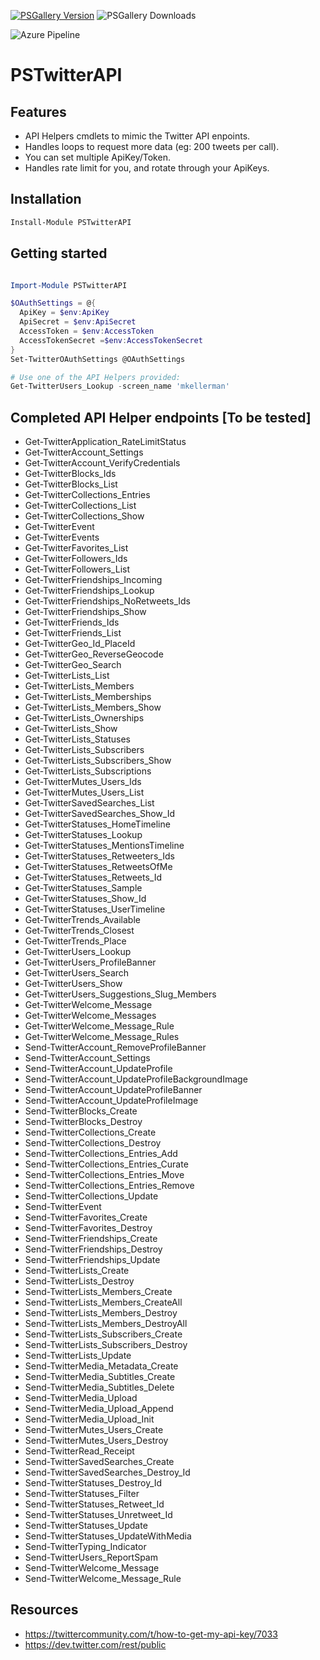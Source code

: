 [![PSGallery Version](https://img.shields.io/powershellgallery/v/PSTwitterAPI.svg?style=for-the-badge&label=PowerShell%20Gallery)](https://www.powershellgallery.com/packages/PSTwitterAPI/)
![PSGallery Downloads](https://img.shields.io/powershellgallery/dt/PSTwitterAPI.svg?style=for-the-badge&label=Downloads)

![Azure Pipeline](https://img.shields.io/azure-devops/build/mkellerman/PSTwitterAPI/7.svg?style=for-the-badge&label=Azure%20Pipeline)

# PSTwitterAPI

## Features

- API Helpers cmdlets to mimic the Twitter API enpoints.
- Handles loops to request more data (eg: 200 tweets per call).
- You can set multiple ApiKey/Token.
- Handles rate limit for you, and rotate through your ApiKeys.

## Installation

```powershell
Install-Module PSTwitterAPI
```

## Getting started

```powershell

Import-Module PSTwitterAPI

$OAuthSettings = @{
  ApiKey = $env:ApiKey
  ApiSecret = $env:ApiSecret
  AccessToken = $env:AccessToken
  AccessTokenSecret =$env:AccessTokenSecret
}
Set-TwitterOAuthSettings @OAuthSettings

# Use one of the API Helpers provided:
Get-TwitterUsers_Lookup -screen_name 'mkellerman'

```

## Completed API Helper endpoints [To be tested]
- Get-TwitterApplication_RateLimitStatus
- Get-TwitterAccount_Settings
- Get-TwitterAccount_VerifyCredentials
- Get-TwitterBlocks_Ids
- Get-TwitterBlocks_List
- Get-TwitterCollections_Entries
- Get-TwitterCollections_List
- Get-TwitterCollections_Show
- Get-TwitterEvent
- Get-TwitterEvents
- Get-TwitterFavorites_List
- Get-TwitterFollowers_Ids
- Get-TwitterFollowers_List
- Get-TwitterFriendships_Incoming
- Get-TwitterFriendships_Lookup
- Get-TwitterFriendships_NoRetweets_Ids
- Get-TwitterFriendships_Show
- Get-TwitterFriends_Ids
- Get-TwitterFriends_List
- Get-TwitterGeo_Id_PlaceId
- Get-TwitterGeo_ReverseGeocode
- Get-TwitterGeo_Search
- Get-TwitterLists_List
- Get-TwitterLists_Members
- Get-TwitterLists_Memberships
- Get-TwitterLists_Members_Show
- Get-TwitterLists_Ownerships
- Get-TwitterLists_Show
- Get-TwitterLists_Statuses
- Get-TwitterLists_Subscribers
- Get-TwitterLists_Subscribers_Show
- Get-TwitterLists_Subscriptions
- Get-TwitterMutes_Users_Ids
- Get-TwitterMutes_Users_List
- Get-TwitterSavedSearches_List
- Get-TwitterSavedSearches_Show_Id
- Get-TwitterStatuses_HomeTimeline
- Get-TwitterStatuses_Lookup
- Get-TwitterStatuses_MentionsTimeline
- Get-TwitterStatuses_Retweeters_Ids
- Get-TwitterStatuses_RetweetsOfMe
- Get-TwitterStatuses_Retweets_Id
- Get-TwitterStatuses_Sample
- Get-TwitterStatuses_Show_Id
- Get-TwitterStatuses_UserTimeline
- Get-TwitterTrends_Available
- Get-TwitterTrends_Closest
- Get-TwitterTrends_Place
- Get-TwitterUsers_Lookup
- Get-TwitterUsers_ProfileBanner
- Get-TwitterUsers_Search
- Get-TwitterUsers_Show
- Get-TwitterUsers_Suggestions_Slug_Members
- Get-TwitterWelcome_Message
- Get-TwitterWelcome_Messages
- Get-TwitterWelcome_Message_Rule
- Get-TwitterWelcome_Message_Rules
- Send-TwitterAccount_RemoveProfileBanner
- Send-TwitterAccount_Settings
- Send-TwitterAccount_UpdateProfile
- Send-TwitterAccount_UpdateProfileBackgroundImage
- Send-TwitterAccount_UpdateProfileBanner
- Send-TwitterAccount_UpdateProfileImage
- Send-TwitterBlocks_Create
- Send-TwitterBlocks_Destroy
- Send-TwitterCollections_Create
- Send-TwitterCollections_Destroy
- Send-TwitterCollections_Entries_Add
- Send-TwitterCollections_Entries_Curate
- Send-TwitterCollections_Entries_Move
- Send-TwitterCollections_Entries_Remove
- Send-TwitterCollections_Update
- Send-TwitterEvent
- Send-TwitterFavorites_Create
- Send-TwitterFavorites_Destroy
- Send-TwitterFriendships_Create
- Send-TwitterFriendships_Destroy
- Send-TwitterFriendships_Update
- Send-TwitterLists_Create
- Send-TwitterLists_Destroy
- Send-TwitterLists_Members_Create
- Send-TwitterLists_Members_CreateAll
- Send-TwitterLists_Members_Destroy
- Send-TwitterLists_Members_DestroyAll
- Send-TwitterLists_Subscribers_Create
- Send-TwitterLists_Subscribers_Destroy
- Send-TwitterLists_Update
- Send-TwitterMedia_Metadata_Create
- Send-TwitterMedia_Subtitles_Create
- Send-TwitterMedia_Subtitles_Delete
- Send-TwitterMedia_Upload
- Send-TwitterMedia_Upload_Append
- Send-TwitterMedia_Upload_Init
- Send-TwitterMutes_Users_Create
- Send-TwitterMutes_Users_Destroy
- Send-TwitterRead_Receipt
- Send-TwitterSavedSearches_Create
- Send-TwitterSavedSearches_Destroy_Id
- Send-TwitterStatuses_Destroy_Id
- Send-TwitterStatuses_Filter
- Send-TwitterStatuses_Retweet_Id
- Send-TwitterStatuses_Unretweet_Id
- Send-TwitterStatuses_Update
- Send-TwitterStatuses_UpdateWithMedia
- Send-TwitterTyping_Indicator
- Send-TwitterUsers_ReportSpam
- Send-TwitterWelcome_Message
- Send-TwitterWelcome_Message_Rule

## Resources

- https://twittercommunity.com/t/how-to-get-my-api-key/7033
- https://dev.twitter.com/rest/public

